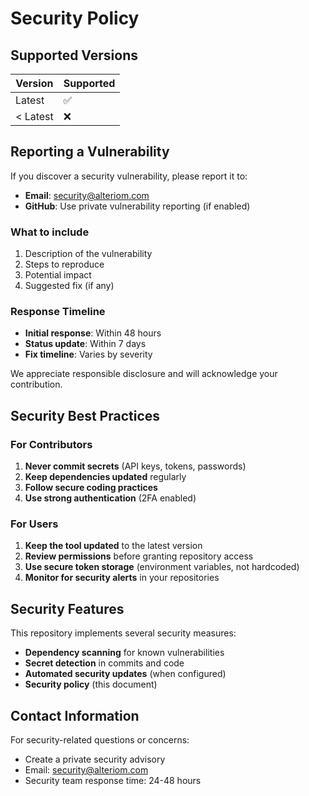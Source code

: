 # Security Policy

## Supported Versions

| Version | Supported          |
| ------- | ------------------ |
| Latest  | :white_check_mark: |
| < Latest| :x:                |

## Reporting a Vulnerability

If you discover a security vulnerability, please report it to:

- **Email**: <security@alteriom.com>
- **GitHub**: Use private vulnerability reporting (if enabled)

### What to include

1. Description of the vulnerability
2. Steps to reproduce
3. Potential impact
4. Suggested fix (if any)

### Response Timeline

- **Initial response**: Within 48 hours
- **Status update**: Within 7 days
- **Fix timeline**: Varies by severity

We appreciate responsible disclosure and will acknowledge your contribution.

## Security Best Practices

### For Contributors

1. **Never commit secrets** (API keys, tokens, passwords)
2. **Keep dependencies updated** regularly
3. **Follow secure coding practices**
4. **Use strong authentication** (2FA enabled)

### For Users

1. **Keep the tool updated** to the latest version
2. **Review permissions** before granting repository access
3. **Use secure token storage** (environment variables, not hardcoded)
4. **Monitor for security alerts** in your repositories

## Security Features

This repository implements several security measures:

- **Dependency scanning** for known vulnerabilities
- **Secret detection** in commits and code
- **Automated security updates** (when configured)
- **Security policy** (this document)

## Contact Information

For security-related questions or concerns:

- Create a private security advisory
- Email: <security@alteriom.com>
- Security team response time: 24-48 hours
